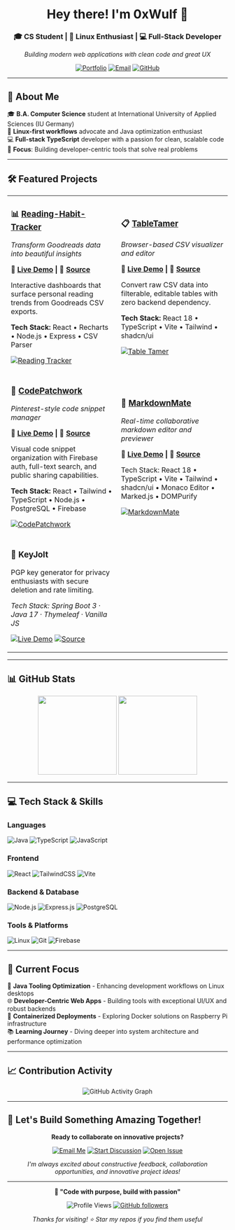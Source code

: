 <div align="center">

# Hey there! I'm 0xWulf 👋

### 🎓 CS Student | 🐧 Linux Enthusiast | 💻 Full-Stack Developer

*Building modern web applications with clean code and great UX*

[![Portfolio](https://img.shields.io/badge/🌐_Portfolio-0xwulf.dev-blue?style=for-the-badge)](https://0xwulf.dev)
[![Email](https://img.shields.io/badge/📧_Email-dev@0xwulf.dev-red?style=for-the-badge)](mailto:dev@0xwulf.dev)
[![GitHub](https://img.shields.io/badge/GitHub-Follow-black?style=for-the-badge&logo=github)](https://github.com/hexawulf)

</div>

---

## 🚀 About Me

🎓 **B.A. Computer Science** student at International University of Applied Sciences (IU Germany)  
🐧 **Linux-first workflows** advocate and Java optimization enthusiast  
💻 **Full-stack TypeScript** developer with a passion for clean, scalable code  
🎯 **Focus**: Building developer-centric tools that solve real problems  

---

## 🛠️ Featured Projects

<table>
<tr>
<td width="50%">

### 📊 [Reading-Habit-Tracker](https://github.com/hexawulf/reading-habit-tracker)
*Transform Goodreads data into beautiful insights*

**🚀 [Live Demo](https://mybooks.piapps.dev) | 📂 [Source](https://github.com/hexawulf/reading-habit-tracker)**

Interactive dashboards that surface personal reading trends from Goodreads CSV exports.

**Tech Stack:** React • Recharts • Node.js • Express • CSV Parser

[![Reading Tracker](https://img.shields.io/badge/📈_Live_Demo-mybooks.piapps.dev-success?style=flat-square)](https://mybooks.piapps.dev)

</td>
<td width="50%">

### 📋 [TableTamer](https://github.com/hexawulf/tabletamer)
*Browser-based CSV visualizer and editor*

**🚀 [Live Demo](https://tabletamer.piapps.dev) | 📂 [Source](https://github.com/hexawulf/tabletamer)**

Convert raw CSV data into filterable, editable tables with zero backend dependency.

**Tech Stack:** React 18 • TypeScript • Vite • Tailwind • shadcn/ui

[![Table Tamer](https://img.shields.io/badge/🔧_Live_Demo-tabletamer.piapps.dev-blue?style=flat-square)](https://tabletamer.piapps.dev)

</td>
</tr>
<tr>
<td width="50%">

### 🧩 [CodePatchwork](https://github.com/hexawulf/CodePatchwork)
*Pinterest-style code snippet manager*

**🚀 [Live Demo](https://codepatchwork.com) | 📂 [Source](https://github.com/hexawulf/CodePatchwork)**

Visual code snippet organization with Firebase auth, full-text search, and public sharing capabilities.

**Tech Stack:** React • Tailwind • TypeScript • Node.js • PostgreSQL • Firebase

[![CodePatchwork](https://img.shields.io/badge/🎨_Live_Demo-codepatchwork.com-purple?style=flat-square)](https://codepatchwork.com)

</td>
<td width="50%">

### 📝 [MarkdownMate](https://github.com/hexawulf/MarkdownMate)
*Real-time collaborative markdown editor and previewer*

**🚀 [Live Demo](https://markdown.piapps.dev) | 📂 [Source](https://github.com/hexawulf/MarkdownMate)**

Tech Stack: React 18 • TypeScript • Vite • Tailwind • shadcn/ui • Monaco Editor • Marked.js • DOMPurify

[![MarkdownMate](https://img.shields.io/badge/📝_Live_Demo-markdown.piapps.dev-green?style=flat-square)](https://markdown.piapps.dev)

</td>
</tr>
<tr>
<td width="50%">

### 🔐 KeyJolt
PGP key generator for privacy enthusiasts with secure deletion and rate limiting.

*Tech Stack: Spring Boot 3 · Java 17 · Thymeleaf · Vanilla JS*

[![Live Demo](https://img.shields.io/badge/-Live%20Demo-1DA1F2?style=for-the-badge&logo=google-chrome&logoColor=white)](https://keyjolt.dev)
[![Source](https://img.shields.io/badge/-Source-22272e?style=for-the-badge&logo=github&logoColor=white)](https://github.com/hexawulf/KeyJolt)

</td>
</tr>
</table>

---

## 📊 GitHub Stats

<div align="center">

<img height="180em" src="https://github-readme-stats.vercel.app/api?username=hexawulf&show_icons=true&theme=dark&include_all_commits=true&count_private=true"/>
<img height="180em" src="https://github-readme-stats.vercel.app/api/top-langs/?username=hexawulf&layout=compact&langs_count=8&theme=dark"/>

</div>

---

## 💻 Tech Stack & Skills

### **Languages**
![Java](https://img.shields.io/badge/Java-ED8B00?style=for-the-badge&logo=java&logoColor=white)
![TypeScript](https://img.shields.io/badge/TypeScript-007ACC?style=for-the-badge&logo=typescript&logoColor=white)
![JavaScript](https://img.shields.io/badge/JavaScript-F7DF1E?style=for-the-badge&logo=javascript&logoColor=black)

### **Frontend**
![React](https://img.shields.io/badge/React-20232A?style=for-the-badge&logo=react&logoColor=61DAFB)
![TailwindCSS](https://img.shields.io/badge/Tailwind_CSS-38B2AC?style=for-the-badge&logo=tailwind-css&logoColor=white)
![Vite](https://img.shields.io/badge/Vite-646CFF?style=for-the-badge&logo=vite&logoColor=white)

### **Backend & Database**
![Node.js](https://img.shields.io/badge/Node.js-43853D?style=for-the-badge&logo=node.js&logoColor=white)
![Express.js](https://img.shields.io/badge/Express.js-404D59?style=for-the-badge)
![PostgreSQL](https://img.shields.io/badge/PostgreSQL-316192?style=for-the-badge&logo=postgresql&logoColor=white)

### **Tools & Platforms**
![Linux](https://img.shields.io/badge/Linux-FCC624?style=for-the-badge&logo=linux&logoColor=black)
![Git](https://img.shields.io/badge/Git-F05032?style=for-the-badge&logo=git&logoColor=white)
![Firebase](https://img.shields.io/badge/Firebase-039BE5?style=for-the-badge&logo=Firebase&logoColor=white)

---

## 🔭 Current Focus

🔧 **Java Tooling Optimization** - Enhancing development workflows on Linux desktops  
🌐 **Developer-Centric Web Apps** - Building tools with exceptional UI/UX and robust backends  
🐳 **Containerized Deployments** - Exploring Docker solutions on Raspberry Pi infrastructure  
📚 **Learning Journey** - Diving deeper into system architecture and performance optimization  

---

## 📈 Contribution Activity

<div align="center">

![GitHub Activity Graph](https://github-readme-activity-graph.vercel.app/graph?username=hexawulf&theme=react-dark&hide_border=true)

</div>

---

## 🤝 Let's Build Something Amazing Together!

<div align="center">

**Ready to collaborate on innovative projects?**

[![Email Me](https://img.shields.io/badge/📧_Email_Me-dev@0xwulf.dev-blue?style=for-the-badge)](mailto:dev@0xwulf.dev)
[![Start Discussion](https://img.shields.io/badge/💬_Start_Discussion-GitHub-black?style=for-the-badge&logo=github)](https://github.com/hexawulf/hexawulf/discussions)
[![Open Issue](https://img.shields.io/badge/🐛_Report_Issue-GitHub-red?style=for-the-badge&logo=github)](https://github.com/hexawulf/hexawulf/issues)

*I'm always excited about constructive feedback, collaboration opportunities, and innovative project ideas!*

</div>

---

<div align="center">

**🐺 "Code with purpose, build with passion"**

![Profile Views](https://komarev.com/ghpvc/?username=hexawulf&color=blue&style=flat-square)
[![GitHub followers](https://img.shields.io/github/followers/hexawulf?label=Follow&style=social)](https://github.com/hexawulf)

*Thanks for visiting! ⭐ Star my repos if you find them useful*

</div>
